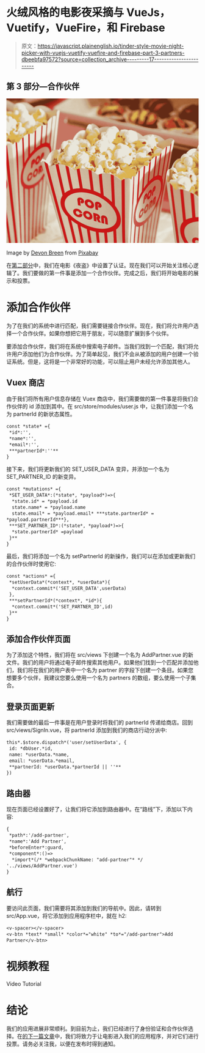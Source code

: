 # 火绒风格的电影夜采摘与 VueJs，Vuetify，VueFire，和 Firebase

> 原文：<https://javascript.plainenglish.io/tinder-style-movie-night-picker-with-vuejs-vuetify-vuefire-and-firebase-part-3-partners-dbeebfa97572?source=collection_archive---------17----------------------->

## 第 3 部分—合作伙伴

![](img/6913a2638ee75ebf44b4b15bcdd33395.png)

Image by [Devon Breen](https://pixabay.com/users/dbreen-1643989/?utm_source=link-attribution&utm_medium=referral&utm_campaign=image&utm_content=1085072) from [Pixabay](https://pixabay.com/?utm_source=link-attribution&utm_medium=referral&utm_campaign=image&utm_content=1085072)

在[第二部分](https://medium.com/javascript-in-plain-english/tinder-style-movie-night-picker-with-vuejs-vuetify-vuefire-and-firebase-part-2-authentication-6969c27cdad0)中，我们在电影《夜盗》中设置了认证。现在我们可以开始关注核心逻辑了。我们要做的第一件事是添加一个合作伙伴。完成之后，我们将开始电影的展示和投票。

# 添加合作伙伴

为了在我们的系统中进行匹配，我们需要链接合作伙伴。现在，我们将允许用户选择一个合作伙伴。如果你想把它用于朋友，可以随意扩展到多个伙伴。

要添加合作伙伴，我们将在系统中搜索电子邮件。当我们找到一个匹配，我们将允许用户添加他们为合作伙伴。为了简单起见，我们不会从被添加的用户创建一个验证系统。但是，这将是一个非常好的功能，可以阻止用户未经允许添加其他人。

## Vuex 商店

由于我们将所有用户信息存储在 Vuex 商店中，我们需要做的第一件事是将我们合作伙伴的 id 添加到其中。在 src/store/modules/user.js 中，让我们添加一个名为 partnerId 的新状态属性。

```
const *state* ={
 *id*:'',
 *name*:'',
 *email*:'',
 ***partnerId*:''**
}
```

接下来，我们将更新我们的 SET_USER_DATA 变异，并添加一个名为 SET_PARTNER_ID 的新变异。

```
const *mutations* ={
 *SET_USER_DATA*:(*state*, *payload*)=>{
  *state.id* = *payload.id
  state.name* = *payload.name
  state.email* = *payload.email* ***state.partnerId* = *payload.partnerId***},
 ***SET_PARTNER_ID*:(*state*, *payload*)=>{
  *state.partnerId* =payload
 }**
}
```

最后，我们将添加一个名为 setPartnerId 的新操作，我们可以在添加或更新我们的合作伙伴时使用它:

```
const *actions* ={
 *setUserData*(*context*, *userData*){
  *context.commit*('SET_USER_DATA',userData)
 },
 ***setPartnerId*(*context*, *id*){
  *context.commit*('SET_PARTNER_ID',id)
 }**
}
```

## 添加合作伙伴页面

为了添加这个特性，我们将在 src/views 下创建一个名为 AddPartner.vue 的新文件。我们的用户将通过电子邮件搜索其他用户。如果他们找到一个匹配并添加他们，我们将在我们的用户表中一个名为 partner 的字段下创建一个条目。如果您想要多个伙伴，我建议您要么使用一个名为 partners 的数组，要么使用一个子集合。

## 登录页面更新

我们需要做的最后一件事是在用户登录时将我们的 partnerId 传递给商店。回到 src/views/SignIn.vue，将 partnerId 添加到我们的商店行动分派中:

```
this*.$store.dispatch*('user/setUserData', {
 id: *dbUser.*id,
 name: *userData.*name,
 email: *userData.*email,
 **partnerId: *userData.*partnerId || ''**
})
```

## 路由器

现在页面已经设置好了，让我们将它添加到路由器中。在“路线”下，添加以下内容:

```
{
 *path*:'/add-partner',
 *name*:'Add Partner',
 *beforeEnter*:guard,
 *component*:()=>
  *import*(/* *webpackChunkName: "add-partner"* */ '../views/AddPartner.vue')
}
```

## 航行

要访问此页面，我们需要将其添加到我们的导航中。因此，请转到 src/App.vue，将它添加到应用程序栏中，就在 h2:

```
<v-spacer></v-spacer>
<v-btn *text* *small* *color*="white" *to*="/add-partner">Add Partner</v-btn>
```

# 视频教程

Video Tutorial

# 结论

我们的应用进展非常顺利。到目前为止，我们已经进行了身份验证和合作伙伴选择。在[的下一篇文章](https://diligentdev.medium.com/tinder-style-movie-night-picker-with-vuejs-and-firebase-60a1c5200c)中，我们将致力于让电影进入我们的应用程序，并对它们进行投票。请务必关注我，以便在发布时得到通知。